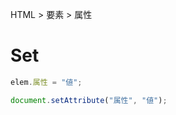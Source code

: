 HTML > 要素 > 属性
# Set
```javascript
elem.属性 = "値";
```
```javascript
document.setAttribute("属性", "値");
```
